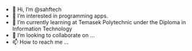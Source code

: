 - 👋 Hi, I’m @sahftech
- 👀 I’m interested in programming apps.
- 🌱 I’m currently learning at Temasek Polytechnic under the Diploma in Information Technology
- 💞️ I’m looking to collaborate on ...
- 📫 How to reach me ...

<!---
sahftech/sahftech is a ✨ special ✨ repository because its `README.md` (this file) appears on your GitHub profile.
You can click the Preview link to take a look at your changes.
--->
